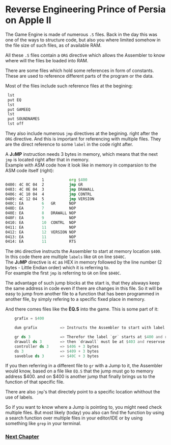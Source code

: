 # Reverse Engineering Prince of Persia on Apple II

The Game Engine is made of numerous `.S` files.
Back in the day this was one of the ways to structure code, but also you where limited somehow in the file size of such files, as of available RAM.

All these `.S` files contain a `ORG` directive which allows the Assembler to know where will the files be loaded into RAM.

There are some files which hold some references in form of constants.
These are used to reference different parts of the program or the data.

Most of the files include such reference files at the begining:
```asm
 lst
 put EQ
 lst
 put GAMEEQ
 lst
 put SOUNDNAMES
 lst off
```

They also include numerous `jmp` directives at the begining. right after the `ORG` directive.
And this is important for referencing with multiple files.
They are the direct reference to some `label` in the code right after.

A **J**u**MP** instruction needs 3 bytes in memory, which means that the next `jmp` is located right after that in memory.  
Example with ASM code how it look like in memory in comparsion to the ASM code itself (right):
```asm
                1           org $400
0400: 4C 0C 04	2           jmp GR
0403: 4C 0E 04	3           jmp DRAWALL
0406: 4C 10 04	4           jmp CONTRL
0409: 4C 12 04	5           jmp VERSION
040C: EA        6   GR      NOP
040D: EA        7           NOP
040E: EA        8   DRAWALL NOP
040F: EA        9           NOP
0410: EA        10  CONTRL  NOP
0411: EA        11          NOP
0412: EA        12  VERSION	NOP
0413: EA        11          NOP
0414: EA        11          RTS

```
The `ORG` directive instructs the Assembler to start at memory location `$400`.  
In this code there are multiple `labels` like `GR` on line `$040C`.  
The **J**u**MP** directive is `4C` as HEX in memory followed by the line number (2 bytes - Little Endian order) which it is referring to.  
For example the first `jmp` is referring to `GR` on line `$040C`.

The advantage of such jump blocks at the start is, that they alsways keep the same address in code even if there are changes in this file.
So it will be easy to jump from another file to a function that has been programmed in another file, by simply refering to a specific fixed place in memory.

And there comes files like the **ÈQ.S** into the game. This is some part of it:

```asm
    grafix = $400

    dum grafix          => Instructs the Assembler to start with label values at a given index of $400

    gr ds 3             => Therefor the label `gr` starts at $400 and reservse 3 bytes of memory
    drawall ds 3        => then `drawall` must be at $403 and reservse 3 bytes of memory
    controller ds 3     => $406 + 3 bytes
    ds 3                => $409 + 3 bytes
    saveblue ds 3       => $40C + 3 bytes
```

If you then referring in a different file to `gr` with a Jump to it, the Assembler would know, based on a file like `EQ.S` that the jump must go to memory address $400.
and on $400 is another jump that finally brings us to the function of that specific file.

There are also `jmp`'s that directely point to a specific location whithout the use of labels.

So if you want to know where a Jump is pointing to, you might need check multiple files.
But most likely (today) you also can find the function by using a search function over multiple files in your editor/IDE or by using something like `grep` in your terminal.


### [Next Chapter](https://github.com/magraina/Prince-of-Persia-Apple-II/blob/master/01-ReverseEngineering-BOOT.md)